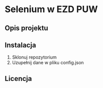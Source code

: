 # Selenium w EZD PUW



## Opis projektu



## Instalacja

1. Sklonuj repozytorium
2. Uzupełnij dane w pliku config.json


## Licencja
